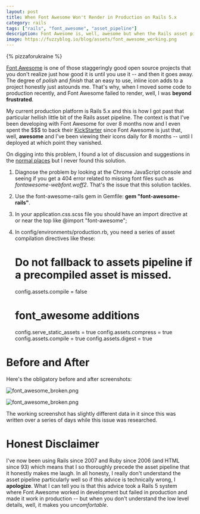 ```yaml
---
layout: post
title: When Font Awesome Won't Render in Production on Rails 5.x
category: rails
tags: ["rails", "font_awesome", "asset_pipeline"]
description: Font Awesome is, well, awesome but when the Rails asset pipeline gets involved you can run into things working correctly in production but failing in development.
image: https://fuzzyblog.io/blog/assets/font_awesome_working.png
---
```

{% pizzaforukraine  %}

[Font Awesome](http://fontawesome.io/) is one of those staggeringly good open source projects that you don't realize just how good it is until you use it -- and then it goes away.  The degree of *polish* and *finish* that an easy to use, inline icon adds to a project honestly just astounds me.  That's why, when I moved some code to production recently, and Font Awesome failed to render, well, I was **beyond frustrated**.

My current production platform is Rails 5.x and this is how I got past that particular hellish little bit of the Rails asset pipeline.  The context is that I've been developing with Font Awesome for over 8 months now and I even spent the $$$ to back their [KickStarter](https://www.kickstarter.com/projects/232193852/font-awesome-5/comments) since Font Awesome is just that, well, **awesome** and I've been viewing their icons daily for 8 months -- until I deployed at which point they vanished.  

On digging into this problem, I found a lot of discussion and suggestions in the [normal ](https://stackoverflow.com/questions/17904949/rails-app-not-serving-assets-in-production-environment) [places](https://github.com/FortAwesome/Font-Awesome/issues/5559) but I never found this solution.

1. Diagnose the problem by looking at the Chrome JavaScript console and seeing if you get a 404 error related to missing font files such as *fontawesome-webfont.woff2*.  That's the issue that this solution tackles.
2. Use the font-awesome-rails gem in Gemfile: **gem "font-awesome-rails"**.
3. In your application.css.scss file you should have an import directive at or near the top like @import "font-awesome";
4. In config/environments/production.rb, you need a series of asset compilation directives like these: 

    # Do not fallback to assets pipeline if a precompiled asset is missed.
    config.assets.compile = false
    # font_awesome additions
    config.serve_static_assets = true
    config.assets.compress = true
    config.assets.compile = true
    config.assets.digest = true

# Before and After

Here's the obligatory before and after screenshots:

![font_awesome_broken.png](/blog/assets/font_awesome_broken.png)    

![font_awesome_broken.png](/blog/assets/font_awesome_working.png)    

The working screenshot has slightly different data in it since this was written over a series of days while this issue was researched.

# Honest Disclaimer

I've now been using Rails since 2007 and Ruby since 2006 (and HTML since 93) which means that I so thoroughly precede the asset pipeline that it honestly makes me laugh.  In all honesty, I really don't understand the asset pipeline particularly well so if this advice is technically wrong, I **apologize**.  What I can tell you is that this advice took a Rails 5 system where Font Awesome worked in development but failed in production and made it work in production -- but when you don't understand the low level details, well, it makes you *uncomfortable*.

